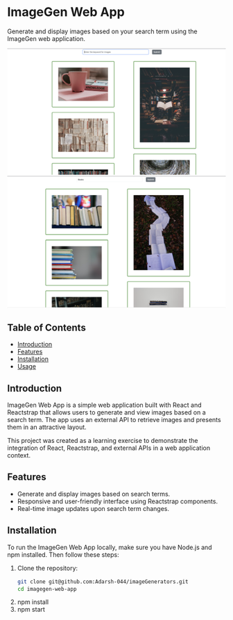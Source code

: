 # ImageGen Web App

Generate and display images based on your search term using the ImageGen web application.

![Generated Image](public/sample_image.png)
![Generated Image](public/sample_image2.png)

## Table of Contents

- [Introduction](#introduction)
- [Features](#features)
- [Installation](#installation)
- [Usage](#usage)

## Introduction

ImageGen Web App is a simple web application built with React and Reactstrap that allows users to generate and view images based on a search term. The app uses an external API to retrieve images and presents them in an attractive layout.

This project was created as a learning exercise to demonstrate the integration of React, Reactstrap, and external APIs in a web application context.

## Features

- Generate and display images based on search terms.
- Responsive and user-friendly interface using Reactstrap components.
- Real-time image updates upon search term changes.

## Installation

To run the ImageGen Web App locally, make sure you have Node.js and npm installed. Then follow these steps:

1. Clone the repository:
   ```bash
   git clone git@github.com:Adarsh-044/imageGenerators.git
   cd imagegen-web-app

2. npm install 
3. npm start

